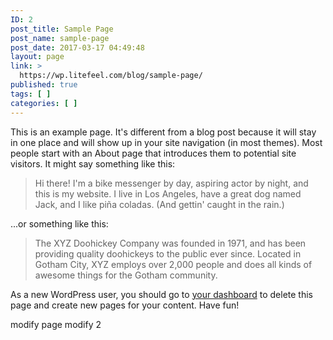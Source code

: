 ```yaml
---
ID: 2
post_title: Sample Page
post_name: sample-page
post_date: 2017-03-17 04:49:48
layout: page
link: >
  https://wp.litefeel.com/blog/sample-page/
published: true
tags: [ ]
categories: [ ]
---
```

This is an example page. It's different from a blog post because it will stay in one place and will show up in your site navigation (in most themes). Most people start with an About page that introduces them to potential site visitors. It might say something like this:

<blockquote>Hi there! I'm a bike messenger by day, aspiring actor by night, and this is my website. I live in Los Angeles, have a great dog named Jack, and I like pi&#241;a coladas. (And gettin' caught in the rain.)</blockquote>

...or something like this:

<blockquote>The XYZ Doohickey Company was founded in 1971, and has been providing quality doohickeys to the public ever since. Located in Gotham City, XYZ employs over 2,000 people and does all kinds of awesome things for the Gotham community.</blockquote>

As a new WordPress user, you should go to <a href="http://wp.litefeel.com/wp-admin/">your dashboard</a> to delete this page and create new pages for your content. Have fun!


modify page
modify 2